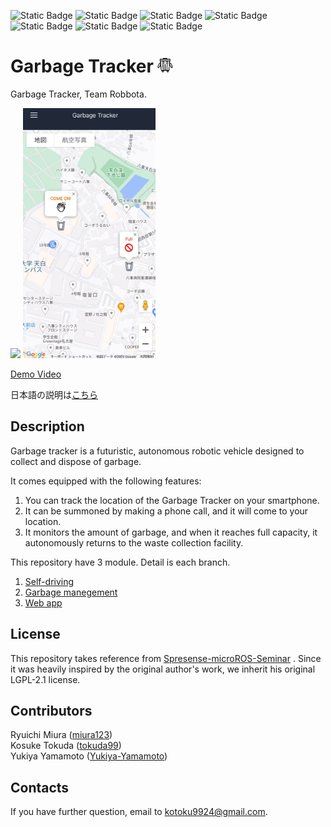![Static Badge](https://img.shields.io/badge/Sony-Spresense-blue)
![Static Badge](https://img.shields.io/badge/ROS2-humble-blue)
![Static Badge](https://img.shields.io/badge/Nextjs-13-%23fff)
![Static Badge](https://img.shields.io/badge/ELTLES-%231d76db)
![Static Badge](https://img.shields.io/badge/LTE-%23fbca04)
![Static Badge](https://img.shields.io/badge/supabase-1.110.1-%230e8a16)
![Static Badge](https://img.shields.io/badge/Build-passing-%23brightgreen)

# Garbage Tracker <img src="docs/logo.png" height="25">
Garbage Tracker, Team Robbota. 

<img src="docs/garbage-tracker.png" height="400"> <img src="docs/app.png" height="400">

[Demo Video]()

日本語の説明は[こちら](README-ja.md)
## Description

Garbage tracker is a futuristic, autonomous robotic vehicle designed to collect and dispose of garbage.

It comes equipped with the following features:
1. You can track the location of the Garbage Tracker on your smartphone.
2. It can be summoned by making a phone call, and it will come to your location.
3. It monitors the amount of garbage, and when it reaches full capacity, it autonomously returns to the waste collection facility.

This repository have 3 module. Detail is each branch.
1. [Self-driving]()
2. [Garbage manegement]()
3. [Web app]()
## License

This repository takes reference from [Spresense-microROS-Seminar](https://github.com/TE-YoshinoriOota/Spresense-microROS-Seminar) .
Since it was heavily inspired by the original author's work, we inherit his original LGPL-2.1 license.

## Contributors
Ryuichi Miura ([miura123](https://github.com/miura123))<br>
Kosuke Tokuda ([tokuda99](https://github.com/tokuda99))<br>
Yukiya Yamamoto ([Yukiya-Yamamoto](https://github.com/Yukiya-Yamamoto))
## Contacts

If you have further question, email to kotoku9924@gmail.com.